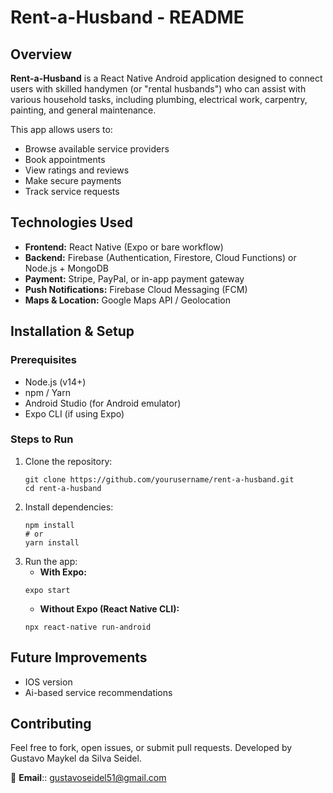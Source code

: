 # Rent-a-Husband - README  

## Overview  
**Rent-a-Husband** is a React Native Android application designed to connect users with skilled handymen (or "rental husbands") who can assist with various household tasks, including plumbing, electrical work, carpentry, painting, and general maintenance.  

This app allows users to:  
- Browse available service providers  
- Book appointments  
- View ratings and reviews  
- Make secure payments  
- Track service requests  


## Technologies Used  
- **Frontend:** React Native (Expo or bare workflow)  
- **Backend:** Firebase (Authentication, Firestore, Cloud Functions) or Node.js + MongoDB  
- **Payment:** Stripe, PayPal, or in-app payment gateway  
- **Push Notifications:** Firebase Cloud Messaging (FCM)  
- **Maps & Location:** Google Maps API / Geolocation  

## Installation & Setup  
### Prerequisites  
- Node.js (v14+)  
- npm / Yarn  
- Android Studio (for Android emulator)  
- Expo CLI (if using Expo)  

### Steps to Run  
1. Clone the repository:  
   ```
   git clone https://github.com/yourusername/rent-a-husband.git
   cd rent-a-husband
2. Install dependencies:
   ```
   npm install
   # or
   yarn install
3. Run the app:
   * __With Expo:__
    ```
    expo start
    ```
   * __Without Expo (React Native CLI):__
    ```
    npx react-native run-android
    ```
## __Future Improvements__
* IOS version
* Ai-based service recommendations

## **Contributing**
Feel free to fork, open issues, or submit pull requests.
Developed by Gustavo Maykel da Silva Seidel.

📧 **Email**:: gustavoseidel51@gmail.com